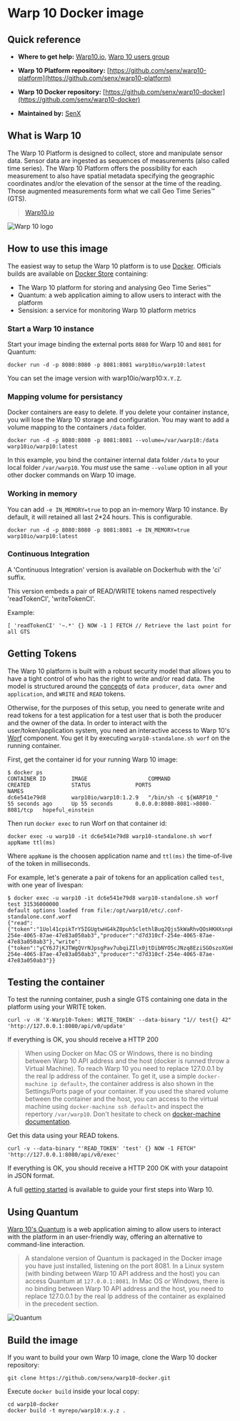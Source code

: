 # Warp 10 Docker image

## Quick reference

- **Where to get help:** [Warp10.io](https://warp10.io), [Warp 10 users group](https://groups.google.com/group/warp10-users)

- **Warp 10 Platform repository:** [https://github.com/senx/warp10-platform](https://github.com/senx/warp10-platform)

- **Warp 10 Docker repository:** [https://github.com/senx/warp10-docker](https://github.com/senx/warp10-docker)

- **Maintained by:** [SenX](https://senx.io/)

## What is Warp 10

The Warp 10 Platform is designed to collect, store and manipulate sensor data. Sensor data are ingested as sequences of measurements (also called time series). The Warp 10 Platform offers the possibility for each measurement to also have spatial metadata specifying the geographic coordinates and/or the elevation of the sensor at the time of the reading. Those augmented measurements form what we call Geo Time Series™ (GTS).
> [Warp10.io](https://warp10.io)

![Warp 10 logo](https://blog.senx.io/wp-content/uploads/2018/10/warp10bySenx.png)

## How to use this image

The easiest way to setup the Warp 10 platform is to use [Docker](https://www.docker.com/). Officials builds are available on [Docker Store](https://store.docker.com/community/images/warp10io/warp10) containing:

- The Warp 10 platform for storing and analysing Geo Time Series™
- Quantum:  a web application aiming to allow users to interact with the platform
- Sensision: a service for monitoring Warp 10 platform metrics

### Start a Warp 10 instance

Start your image binding the external ports `8080` for Warp 10 and `8081` for Quantum:

```console
docker run -d -p 8080:8080 -p 8081:8081 warp10io/warp10:latest
```

You can set the image version with warp10io/warp10:`X.Y.Z`.

### Mapping volume for persistancy

Docker containers are easy to delete. If you delete your container instance, you will lose the Warp 10 storage and configuration. You may want to add a volume mapping to the containers `/data` folder.

```console
docker run -d -p 8080:8080 -p 8081:8081 --volume=/var/warp10:/data warp10io/warp10:latest
```

In this example, you bind the container internal data folder `/data` to your local folder `/var/warp10`.
You *must* use the same `--volume` option in all your other docker commands on Warp 10 image.

### Working in memory

You can add `-e IN_MEMORY=true` to pop an in-memory Warp 10 instance.
By default, it will retained all last 2*24 hours.
This is configurable.

```console
docker run -d -p 8080:8080 -p 8081:8081 -e IN_MEMORY=true warp10io/warp10:latest
```

### Continuous Integration

A 'Continuous Integration' version is available on Dockerhub with the 'ci' suffix.

This version embeds a pair of READ/WRITE tokens named respectively 'readTokenCI', 'writeTokenCI'.

Example:

```console
[ 'readTokenCI' '~.*' {} NOW -1 ] FETCH // Retrieve the last point for all GTS
```

## Getting Tokens

The Warp 10 platform is built with a robust security model that allows you to have a tight control of who has the right to write and/or read data. The model is structured around the [concepts](http://www.warp10.io//introduction/concepts) of `data producer`, `data owner` and `application`, and `WRITE` and `READ` tokens.

Otherwise, for the purposes of this setup, you need to generate write and read tokens for a test application for a test user that is both the producer and the owner of the data. In order to interact with the user/token/application system, you need an interactive access to Warp 10's [Worf](http://www.warp10.io/tools/worf) component. You get it by executing `warp10-standalone.sh worf` on the running container.

First, get the container id for your running Warp 10 image:

```console
$ docker ps
CONTAINER ID        IMAGE                   COMMAND                  CREATED             STATUS              PORTS                              NAMES
dc6e541e79d8        warp10io/warp10:1.2.9   "/bin/sh -c ${WARP10_"   55 seconds ago      Up 55 seconds       0.0.0.0:8080-8081->8080-8081/tcp   hopeful_einstein
```

Then run `docker exec` to run Worf on that container id:

```console
docker exec -u warp10 -it dc6e541e79d8 warp10-standalone.sh worf appName ttl(ms)
```

Where `appName` is the choosen application name and `ttl(ms)` the time-of-live of the token in milliseconds.

For example, let's generate a pair of tokens for an application called `test`, with one year of livespan:

```console
$ docker exec -u warp10 -it dc6e541e79d8 warp10-standalone.sh worf test 31536000000
default options loaded from file:/opt/warp10/etc/.conf-standalone.conf.worf
{"read":{"token":"1Uol41cpikTrY5IGUgtwHG4kZ0puh5clethlBuq2Qjs5kWaRhvQOsHKHXsnpH5.lU7GePUIZowFTblA5lkeuDeqFZGgzrmVp1RTWghrA.f5ahLbUVO0S2.","tokenIdent":"ef8cd2a9e3e15fd9","ttl":31536000000,"application":"test","owner":"d7d310cf-254e-4065-87ae-47e83a050ab3","producer":"d7d310cf-254e-4065-87ae-47e83a050ab3"},"write":{"token":"yCY6J7jKJTWgQVrNJpsgPav7ubqiZIlx0jtDibNYO5cJNzq8EziSGOszoXGmFgXFnXbI_Yq3WXg53ry4qXkWU4vkjK9tmE3cWccPbzWvo9c","tokenIdent":"cc3a63e7b7d5ca1b","ttl":31536000000,"application":"test","owner":"d7d310cf-254e-4065-87ae-47e83a050ab3","producer":"d7d310cf-254e-4065-87ae-47e83a050ab3"}}
```

## Testing the container

To test the running container, push a single GTS containing one data in the platform using your WRITE token.

```console
curl -v -H 'X-Warp10-Token: WRITE_TOKEN' --data-binary "1// test{} 42" 'http://127.0.0.1:8080/api/v0/update'
```

If everything is OK, you should receive a HTTP 200

> When using Docker on Mac OS or Windows, there is no binding between Warp 10 API address and the host (docker is runned throw a Virtual Machine). To reach Warp 10 you need to replace 127.0.0.1 by the real Ip address of the container. To get it, use a simple `docker-machine ip default>`, the container address is also shown in the Settings/Ports page of your container. If you used the shared volume between the container and the host, you can access to the virtual machine using `docker-machine ssh default>` and inspect the repertory `/var/warp10`. Don't hesitate to check on [docker-machine documentation](https://docs.docker.com/machine/).

Get this data using your READ tokens.

```console
curl -v --data-binary "'READ_TOKEN' 'test' {} NOW -1 FETCH" 'http://127.0.0.1:8080/api/v0/exec'
```

If everything is OK, you should receive a HTTP 200 OK with your datapoint in JSON format.

A full [getting started](http://www.warp10.io/getting-started/) is available to guide your first steps into Warp 10.

## Using Quantum

[Warp 10's Quantum](http://www.warp10.io/tools/quantum) is a web application aiming to allow users to interact with the platform in an user-friendly way, offering an alternative to command-line interaction.

> A standalone version of Quantum is packaged in the Docker image you have just installed, listening on the port 8081. In a Linux system (with binding between Warp 10 API address and the host) you can access Quantum at `127.0.0.1:8081`. In Mac OS or Windows, there is no binding between Warp 10 API address and the host, you need to replace 127.0.0.1 by the real Ip address of the container as explained in the precedent section.

![Quantum](http://www.warp10.io/img/getting-started/quantum-warpscript.png)

## Build the image

If you want to build your own Warp 10 image, clone the Warp 10 docker repository:

```console
git clone https://github.com/senx/warp10-docker.git
```

Execute `docker build` inside your local copy:

```console
cd warp10-docker
docker build -t myrepo/warp10:x.y.z .
```
